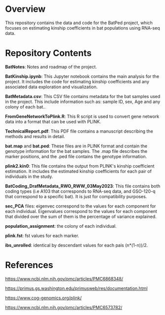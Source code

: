 # Overview
This repository contains the data and code for the BatPed project, which focuses on estimating kinship coefficients in bat populations using RNA-seq data.

# Repository Contents
**BatNotes**: Notes and roadmap of the project.

**BatKinship.ipynb**: This Jupyter notebook contains the main analysis for the project. It includes the code for estimating kinship coefficients and any associated data exploration and visualization.

**BatMetadata.csv**: This CSV file contains metadata for the bat samples used in the project. This include information such as: sample ID, sex, Age and any colony of each bat..

**FromGeneNetworkToPlink.R**: This R script is used to convert gene network data into a format that can be used with PLINK.

**TechnicalReport.pdf**: This PDF file contains a manuscript describing the methods and results in detail.

**bat.map** and **bat.ped**: These files are in PLINK format and contain the genotype information for the bat samples. The .map file describes the marker positions, and the .ped file contains the genotype information.

**plink2.kin0**: This file contains the output from PLINK's kinship coefficient estimation. It includes the estimated kinship coefficients for each pair of individuals in the study.

**BatCoding_DrafMetadata_RWO_RWW_03May2023**: This file contains both coding types (i.e A103 that corresponds to RNA-seq data, and GSO-120-q that correspond to a specific bat). It is just for compatibility purposes.

**sec_PCA** files: eigenvec correspond to the values for each component for each individual. Eigenvalues correspond to the values for each component that divided over the sum of them is the percentage of variance explained.

**population_assignment**: the colony of each individual.

**plink.fst**: fst values for each marker.

**ibs_unrolled**: identical by descendant values for each pais (n*(1-n))/2.


# References
https://www.ncbi.nlm.nih.gov/pmc/articles/PMC6868348/

https://primus.gs.washington.edu/primusweb/res/documentation.html

https://www.cog-genomics.org/plink/

https://www.ncbi.nlm.nih.gov/pmc/articles/PMC6573782/
